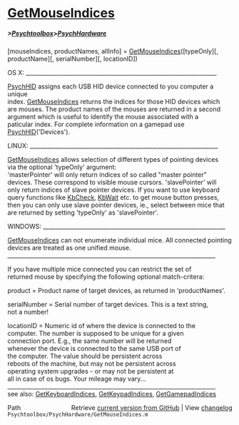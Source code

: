 # [GetMouseIndices](GetMouseIndices)
##### >[Psychtoolbox](Psychtoolbox)>[PsychHardware](PsychHardware)

[mouseIndices, productNames, allInfo] = [GetMouseIndices](GetMouseIndices)([typeOnly][, productName][, serialNumber][, locationID])  
  
OS X: \_\_\_\_\_\_\_\_\_\_\_\_\_\_\_\_\_\_\_\_\_\_\_\_\_\_\_\_\_\_\_\_\_\_\_\_\_\_\_\_\_\_\_\_\_\_\_\_\_\_\_\_\_\_\_\_\_\_\_\_\_\_\_\_\_\_\_  
  
[PsychHID](PsychHID) assigns each USB HID device connected to you computer a unique  
index. [GetMouseIndices](GetMouseIndices) returns the indices for those HID devices which  
are mouses. The product names of the mouses are returned in a second  
argument which is useful to identify the mouse associated with a  
paticular index. For complete information on a gamepad use  
[PsychHID](PsychHID)('Devices').  
  
LINUX: \_\_\_\_\_\_\_\_\_\_\_\_\_\_\_\_\_\_\_\_\_\_\_\_\_\_\_\_\_\_\_\_\_\_\_\_\_\_\_\_\_\_\_\_\_\_\_\_\_\_\_\_\_\_\_\_\_\_\_\_\_\_\_\_\_\_  
  
[GetMouseIndices](GetMouseIndices) allows selection of different types of pointing devices  
via the optional 'typeOnly' argument:  
'masterPointer' will only return indices of so called "master pointer"  
devices. These correspond to visible mouse cursors. 'slavePointer' will  
only return indices of slave pointer devices. If you want to use keyboard  
query functions like [KbCheck](KbCheck), [KbWait](KbWait) etc. to get mouse button presses,  
then you can only use slave pointer devices, ie., select between mice that  
are returned by setting 'typeOnly' as 'slavePointer'.  
  
WINDOWS: \_\_\_\_\_\_\_\_\_\_\_\_\_\_\_\_\_\_\_\_\_\_\_\_\_\_\_\_\_\_\_\_\_\_\_\_\_\_\_\_\_\_\_\_\_\_\_\_\_\_\_\_\_\_\_\_\_\_\_\_\_\_\_\_  
  
[GetMouseIndices](GetMouseIndices) can not enumerate individual mice. All connected pointing  
devices are treated as one unified mouse.  
\_\_\_\_\_\_\_\_\_\_\_\_\_\_\_\_\_\_\_\_\_\_\_\_\_\_\_\_\_\_\_\_\_\_\_\_\_\_\_\_\_\_\_\_\_\_\_\_\_\_\_\_\_\_\_\_\_\_\_\_\_\_\_\_\_\_\_\_\_\_\_\_\_  
  
If you have multiple mice connected you can restrict the set of  
returned mouse by specifying the following optional match-critera:  
  
product      = Product name of target devices, as returned in 'productNames'.  
  
serialNumber = Serial number of target devices. This is a text string,  
               not a number!  
  
locationID   = Numeric id of where the device is connected to the  
               computer. The number is supposed to be unique for a given  
               connection port. E.g., the same number will be returned  
               whenever the device is connected to the same USB port of  
               the computer. The value should be persistent across  
               reboots of the machine, but may not be persistent across  
               operating system upgrades - or may not be persistent at  
               all in case of os bugs. Your mileage may vary...  
\_\_\_\_\_\_\_\_\_\_\_\_\_\_\_\_\_\_\_\_\_\_\_\_\_\_\_\_\_\_\_\_\_\_\_\_\_\_\_\_\_\_\_\_\_\_\_\_\_\_\_\_\_\_\_\_\_\_\_\_\_\_\_\_\_\_\_\_\_\_\_\_\_  
see also: [GetKeyboardIndices](GetKeyboardIndices), [GetKeypadIndices](GetKeypadIndices), [GetGamepadIndices](GetGamepadIndices)  




<div class="code_header" style="text-align:right;">
  <span style="float:left;">Path&nbsp;&nbsp;</span> <span class="counter">Retrieve <a href=
  "https://raw.github.com/Psychtoolbox-3/Psychtoolbox-3/beta/Psychtoolbox/PsychHardware/GetMouseIndices.m">current version from GitHub</a> | View <a href=
  "https://github.com/Psychtoolbox-3/Psychtoolbox-3/commits/beta/Psychtoolbox/PsychHardware/GetMouseIndices.m">changelog</a></span>
</div>
<div class="code">
  <code>Psychtoolbox/PsychHardware/GetMouseIndices.m</code>
</div>

